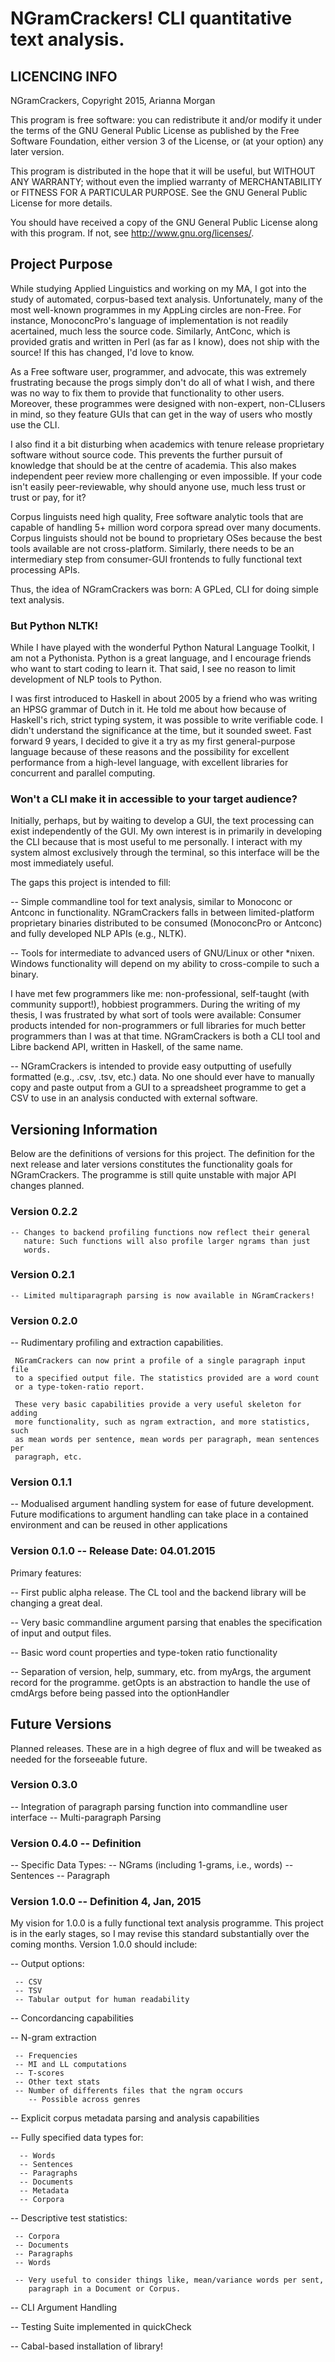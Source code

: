 NGramCrackers! CLI quantitative text analysis.
===

LICENCING INFO
---
NGramCrackers, Copyright 2015, Arianna Morgan

This program is free software: you can redistribute it and/or modify
it under the terms of the GNU General Public License as published by
the Free Software Foundation, either version 3 of the License, or
(at your option) any later version.

This program is distributed in the hope that it will be useful,
but WITHOUT ANY WARRANTY; without even the implied warranty of
MERCHANTABILITY or FITNESS FOR A PARTICULAR PURPOSE.  See the
GNU General Public License for more details.

You should have received a copy of the GNU General Public License
along with this program. If not, see <http://www.gnu.org/licenses/>.

Project Purpose
---
While studying Applied Linguistics and working on my MA, I got into the study
of automated, corpus-based text analysis. Unfortunately, many of the most
well-known programmes in my AppLing circles are non-Free. For instance, MonoconcPro's 
language of implementation is not readily acertained, much less
the source code. Similarly, AntConc, which is provided gratis and written in 
Perl (as far as I know), does not ship with the source! If this has changed, I'd 
love to know. 

As a Free software user, programmer, and advocate, this was extremely 
frustrating because the progs simply don't do all of what I wish, and there was
no way to fix them to provide that functionality to other users. Moreover, 
these programmes were designed with non-expert, non-CLIusers in mind, so they 
feature GUIs that can get in the way of users who mostly use the CLI. 

I also find it a bit disturbing when academics with tenure
release proprietary software without source code. This prevents the further
pursuit of knowledge that should be at the centre of academia. This also makes
independent peer review more challenging or even impossible. If your code isn't
easily peer-reviewable, why should anyone use, much less trust or trust or pay, 
for it?

Corpus linguists need high quality, Free software analytic tools that are
capable of handling 5+ million word corpora spread over many documents.
Corpus linguists should not be bound to proprietary OSes because the best
tools available are not cross-platform. Similarly, there needs to be an
intermediary step from consumer-GUI frontends to fully functional text
processing APIs.  

Thus, the idea of NGramCrackers was born: A GPLed, CLI for doing simple text
analysis. 

### But Python NLTK!

While I have played with the wonderful Python Natural Language Toolkit, I am not
a Pythonista. Python is a great language, and I encourage friends who want to 
start coding to learn it. That said, I see no reason to limit development of NLP
tools to Python.

I was first introduced to Haskell in about 2005 by a friend who was writing an
HPSG grammar of Dutch in it. He told me about how because of Haskell's rich,
strict typing system, it was possible to write verifiable code. I didn't understand the
significance at the time, but it sounded sweet. Fast forward 9 years, I decided
to give it a try as my first general-purpose language because of these reasons
and the possibility for excellent performance from a high-level language, with 
excellent libraries for concurrent and parallel computing. 

### Won't a CLI make it in accessible to your target audience?

Initially, perhaps, but by waiting to develop a GUI, the text processing can
exist independently of the GUI. My own interest is in primarily in developing
the CLI because that is most useful to me personally. I interact with my system
almost exclusively through the terminal, so this interface will be the most
immediately useful.

The gaps this project is intended to fill:

  -- Simple commandline tool for text analysis, similar to Monoconc or Antconc
     in functionality. NGramCrackers falls in between limited-platform 
     proprietary binaries distributed to be consumed (MonoconcPro or Antconc) 
     and fully developed NLP APIs (e.g., NLTK).

  -- Tools for intermediate to advanced users of GNU/Linux or other *nixen.
     Windows functionality will depend on my ability to cross-compile to
     such a binary.
    
   I have met few programmers like me: non-professional, self-taught (with 
   community support!), hobbiest programmers. During the writing of my thesis,
   I was frustrated by what sort of tools were available: Consumer products 
   intended for non-programmers or full libraries for much better programmers 
   than I was at that time. NGramCrackers is both a CLI tool and Libre backend
   API, written in Haskell, of the same name.

  -- NGramCrackers is intended to provide easy outputting of usefully formatted
     (e.g., .csv, .tsv, etc.) data. No one should ever have to manually copy and
     paste output from a GUI to a spreadsheet programme to get a CSV to use in 
     an analysis conducted with external software.

Versioning Information
------------------------

Below are the definitions of versions for this project. The definition for the
next release and later versions constitutes the functionality goals for 
NGramCrackers. The programme is still quite unstable with major API changes
planned.

### Version 0.2.2
    -- Changes to backend profiling functions now reflect their general
       nature: Such functions will also profile larger ngrams than just
       words.

### Version 0.2.1
    -- Limited multiparagraph parsing is now available in NGramCrackers!

### Version 0.2.0 
  -- Rudimentary profiling and extraction capabilities.
     
     NGramCrackers can now print a profile of a single paragraph input file
     to a specified output file. The statistics provided are a word count
     or a type-token-ratio report.

     These very basic capabilities provide a very useful skeleton for adding
     more functionality, such as ngram extraction, and more statistics, such
     as mean words per sentence, mean words per paragraph, mean sentences per
     paragraph, etc.

### Version 0.1.1
  -- Modualised argument handling system for ease of future development. 
     Future modifications to argument handling can take place in a contained
     environment and can be reused in other applications

### Version 0.1.0 -- Release Date: 04.01.2015

Primary features:

  -- First public alpha release. The CL tool and the backend library will be
     changing a great deal.

  -- Very basic commandline argument parsing that enables the 
     specification of input and output files.

  -- Basic word count properties and type-token ratio functionality

  -- Separation of version, help, summary, etc. from myArgs, the argument
     record for the programme. getOpts is an abstraction to handle the use of
     cmdArgs before being passed into the optionHandler

Future Versions
---
Planned releases. These are in a high degree of flux and will be tweaked as
needed for the forseeable future.

### Version 0.3.0
  -- Integration of paragraph parsing function into commandline user interface
  -- Multi-paragraph Parsing

### Version 0.4.0 -- Definition
  -- Specific Data Types:
     -- NGrams (including 1-grams, i.e., words)
     -- Sentences
     -- Paragraph

### Version 1.0.0  -- Definition 4, Jan, 2015

My vision for 1.0.0 is a fully functional text analysis programme. This project
is in the early stages, so I may revise this standard substantially over the
coming months. Version 1.0.0 should include:

  -- Output options:
     
     -- CSV
     -- TSV
     -- Tabular output for human readability

  -- Concordancing capabilities

  -- N-gram extraction

     -- Frequencies
     -- MI and LL computations
     -- T-scores
     -- Other text stats
     -- Number of differents files that the ngram occurs
        -- Possible across genres
  
  -- Explicit corpus metadata parsing and analysis capabilities

  -- Fully specified data types for:
     
      -- Words
      -- Sentences
      -- Paragraphs
      -- Documents
      -- Metadata
      -- Corpora

  -- Descriptive test statistics:
     
     -- Corpora
     -- Documents
     -- Paragraphs
     -- Words

     -- Very useful to consider things like, mean/variance words per sent, 
        paragraph in a Document or Corpus. 

  -- CLI Argument Handling

  -- Testing Suite implemented in quickCheck

  -- Cabal-based installation of library!

